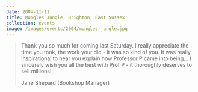 ```yaml
---
date: 2004-11-11
title: Mungles Jungle, Brighton, East Sussex
collection: events
image: /images/events/2004/mungles-jungle.jpg
---
```


> Thank you so much for coming last Saturday. I really appreciate the time you took, the work your did - it was so kind of you. It was really inspirational to hear you explain how Professor P came into being... I sincerely wish you all the best with Prof P - it thoroughly deserves to sell millions!
> 
> <footer>Jane Shepard (Bookshop Manager)</footer>
